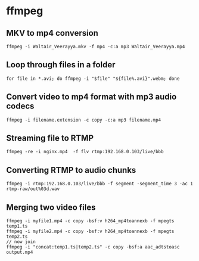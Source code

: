 # ffmpeg

## MKV to mp4 conversion
```
ffmpeg -i Waltair_Veerayya.mkv -f mp4 -c:a mp3 Waltair_Veerayya.mp4
```

## Loop through files in a folder
```
for file in *.avi; do ffmpeg -i "$file" "${file%.avi}".webm; done
```

## Convert video to mp4 format with mp3 audio codecs
```
ffmpeg -i filename.extension -c copy -c:a mp3 filename.mp4
```

## Streaming file to RTMP

```
ffmpeg -re -i nginx.mp4  -f flv rtmp:192.168.0.103/live/bbb
```

## Converting RTMP to audio chunks
```
ffmpeg -i rtmp:192.168.0.103/live/bbb -f segment -segment_time 3 -ac 1 rtmp-raw/out%03d.wav
```

## Merging two video files
```
ffmpeg -i myfile1.mp4 -c copy -bsf:v h264_mp4toannexb -f mpegts temp1.ts
ffmpeg -i myfile2.mp4 -c copy -bsf:v h264_mp4toannexb -f mpegts temp2.ts
// now join
ffmpeg -i "concat:temp1.ts|temp2.ts" -c copy -bsf:a aac_adtstoasc output.mp4
```
